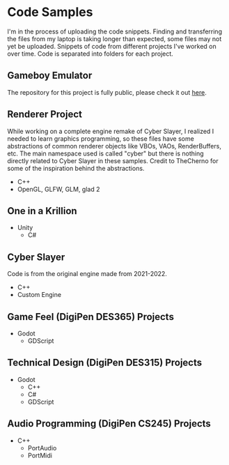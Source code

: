 # Code Samples
I'm in the process of uploading the code snippets. Finding and transferring the files from my laptop is taking longer than expected, some files may not yet be uploaded.
Snippets of code from different projects I've worked on over time. Code is separated into folders for each project.

## Gameboy Emulator
The repository for this project is fully public, please check it out [here](https://github.com/doing-it-sideways/gameboy-emulator).

## Renderer Project
While working on a complete engine remake of Cyber Slayer, I realized I needed to learn graphics programming, so these files have some abstractions of common renderer objects like VBOs, VAOs, RenderBuffers, etc.
The main namespace used is called "cyber" but there is nothing directly related to Cyber Slayer in these samples.
Credit to TheCherno for some of the inspiration behind the abstractions.
- C++
- OpenGL, GLFW, GLM, glad 2

## One in a Krillion
- Unity
  - C#

## Cyber Slayer
Code is from the original engine made from 2021-2022.
- C++
- Custom Engine

## Game Feel (DigiPen DES365) Projects
- Godot
  - GDScript

## Technical Design (DigiPen DES315) Projects
- Godot
  - C++
  - C#
  - GDScript
 
## Audio Programming (DigiPen CS245) Projects
- C++
  - PortAudio
  - PortMidi
